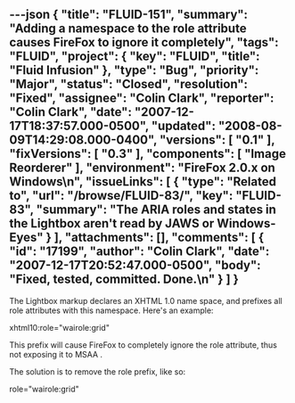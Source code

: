 ---json
{
  "title": "FLUID-151",
  "summary": "Adding a namespace to the role attribute causes FireFox to ignore it completely",
  "tags": "FLUID",
  "project": {
    "key": "FLUID",
    "title": "Fluid Infusion"
  },
  "type": "Bug",
  "priority": "Major",
  "status": "Closed",
  "resolution": "Fixed",
  "assignee": "Colin Clark",
  "reporter": "Colin Clark",
  "date": "2007-12-17T18:37:57.000-0500",
  "updated": "2008-08-09T14:29:08.000-0400",
  "versions": [
    "0.1"
  ],
  "fixVersions": [
    "0.3"
  ],
  "components": [
    "Image Reorderer"
  ],
  "environment": "FireFox 2.0.x on Windows\n",
  "issueLinks": [
    {
      "type": "Related to",
      "url": "/browse/FLUID-83/",
      "key": "FLUID-83",
      "summary": "The ARIA roles and states in the Lightbox aren't read by JAWS or Windows-Eyes"
    }
  ],
  "attachments": [],
  "comments": [
    {
      "id": "17199",
      "author": "Colin Clark",
      "date": "2007-12-17T20:52:47.000-0500",
      "body": "Fixed, tested, committed. Done.\n"
    }
  ]
}
---
The Lightbox markup declares an XHTML 1.0 name space, and prefixes all role attributes with this namespace. Here's an example:

xhtml10:role="wairole:grid"

This prefix will cause FireFox to completely ignore the role attribute, thus not exposing it to MSAA .

The solution is to remove the role prefix, like so:

role="wairole:grid"

        